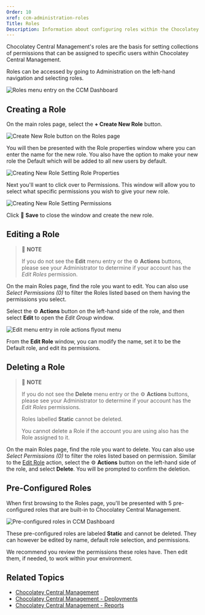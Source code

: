 ```yaml
---
Order: 10
xref: ccm-administration-roles
Title: Roles
Description: Information about configuring roles within the Chocolatey Central Management Administration section.
---
```


Chocolatey Central Management's roles are the basis for setting collections of permissions that can be assigned to specific users within Chocolatey Central Management.

Roles can be accessed by going to Administration on the left-hand navigation and selecting roles.

![Roles menu entry on the CCM Dashboard](/assets/images/ccm/roles/ccm-roles-menu.png)

## Creating a Role

On the main roles page, select the **+ Create New Role** button.

![Create New Role button on the Roles page](/assets/images/ccm/roles/ccm-roles-new.png)

You will then be presented with the Role properties window where you can enter the name for the new role. You also have the option to make your new role the Default which will be added to all new users by default.

![Creating New Role Setting Role Properties](/assets/images/ccm/roles/ccm-roles-set-properties.png)

Next you'll want to click over to Permissions. This window will allow you to select what specific permissions you wish to give your new role.

![Creating New Role Setting Permissions](/assets/images/ccm/roles/ccm-roles-set-permissions.png)

Click :floppy_disk: **Save** to close the window and create the new role.

## Editing a Role

> :memo: **NOTE**
>
> If you do not see the **Edit** menu entry or the :gear: **Actions** buttons, please see your Administrator to determine if your account has the _Edit Roles_ permission.

On the main Roles page, find the role you want to edit.
You can also use _Select Permissions (0)_ to filter the Roles listed based on them having the permissions you select.

Select the :gear: **Actions** button on the left-hand side of the role, and then select **Edit** to open the _Edit Group_ window.

![Edit menu entry in role actions flyout menu](/assets/images/ccm/roles/ccm-roles-edit.png)

From the **Edit Role** window, you can modify the name, set it to be the Default role, and edit its permissions.

## Deleting a Role

> :memo: **NOTE**
>
> If you do not see the **Delete** menu entry or the :gear: **Actions** buttons, please see your Administrator to determine if your account has the _Edit Roles_ permissions.
>
> Roles labelled **Static** cannot be deleted.
>
> You cannot delete a Role if the account you are using also has the Role assigned to it.

On the main Roles page, find the role you want to delete. You can also use _Select Permissions (0)_ to filter the roles listed based on permission. Similar to the [Edit Role](#editing-a-role) action, select the :gear: **Actions** button on the left-hand side of the role, and select **Delete**. You will be prompted to confirm the deletion.

## Pre-Configured Roles

When first browsing to the Roles page, you'll be presented with 5 pre-configured roles that are built-in to Chocolatey Central Management.

![Pre-configured roles in CCM Dashboard](/assets/images/ccm/roles/ccm-roles-preconfiguredroles.png)

These pre-configured roles are labeled **Static** and cannot be deleted. They can however be edited by name, default role selection, and permissions.

We recommend you review the permissions these roles have. Then edit them, if needed, to work within your environment.

## Related Topics

* [Chocolatey Central Management](xref:central-management)
* [Chocolatey Central Management - Deployments](xref:ccm-deployments)
* [Chocolatey Central Management - Reports](xref:ccm-reports)
